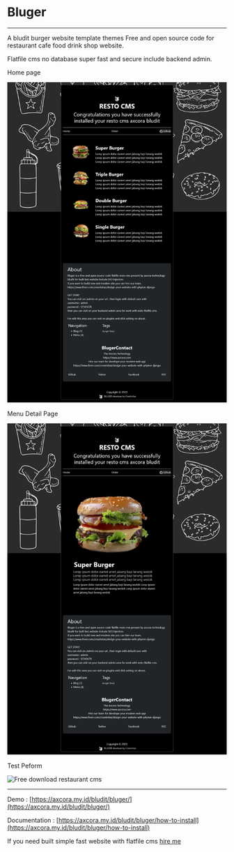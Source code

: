 # Bluger

--------

A bludit burger website template themes Free and open source code for restaurant cafe food drink shop website.

Flatfile cms no database super fast and secure include backend admin.

Home page

![Free download restaurant cms](bluger.webp)

Menu Detail Page

![Free download restaurant cms](bluggers.webp)

Test Peform

![Free download restaurant cms](bluditpeform.webp.webp)

--------

Demo : [https://axcora.my.id/bludit/bluger/](https://axcora.my.id/bludit/bluger/)

Documentation : [https://axcora.my.id/bludit/bluger/how-to-install](https://axcora.my.id/bludit/bluger/how-to-install)

If you need built simple fast website with flatfile cms [hire me](https://www.fiverr.com/creativitas/design-your-website-with-phyton-django)
